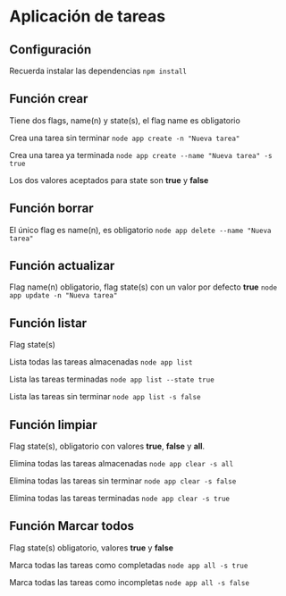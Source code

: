 # Aplicación de tareas 
## Configuración
Recuerda instalar las dependencias
    ```
    npm install
    ```

## Función crear
Tiene dos flags, name(n) y state(s), el flag name es obligatorio

Crea una tarea sin terminar
    ```
    node app create -n "Nueva tarea"
    ```

Crea una tarea ya terminada
    ```
    node app create --name "Nueva tarea" -s true
    ```

Los dos valores aceptados para state son **true** y **false**

## Función borrar
El único flag es name(n), es obligatorio
    ```
    node app delete --name "Nueva tarea"
    ```

## Función actualizar 
Flag name(n) obligatorio, flag state(s) con un valor por defecto **true**
    ```
    node app update -n "Nueva tarea"
    ```

## Función listar
Flag state(s)

Lista todas las tareas almacenadas
    ```
    node app list
    ```

Lista las tareas terminadas
    ```
    node app list --state true
    ```

Lista las tareas sin terminar
    ```
    node app list -s false
    ```

## Función limpiar
Flag state(s), obligatorio con valores **true**, **false** y **all**.

Elimina todas las tareas almacenadas
    ```
    node app clear -s all
    ```

Elimina todas las tareas sin terminar
    ```
    node app clear -s false
    ```

Elimina todas las tareas terminadas
    ```
    node app clear -s true
    ```

## Función **Marcar todos**
Flag state(s) obligatorio, valores **true** y **false**

Marca todas las tareas como completadas
    ```
    node app all -s true
    ```

Marca todas las tareas como incompletas
    ```
    node app all -s false
    ```